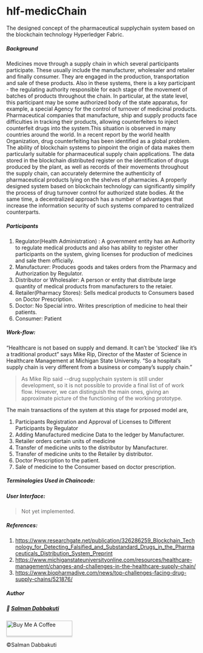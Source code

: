 # hlf-medicChain

The designed concept of the pharmaceutical supplychain system based on the blockchain technology
Hyperledger Fabric.

##### Background

Medicines move through a supply chain in which several participants participate. These usually include the manufacturer, wholesaler and retailer and finally consumer. They are engaged in the production, transportation and sale of these products. Also in these systems, there is a key participant - the regulating authority responsible for each stage of the movement of batches of products throughout the chain. In particular, at the state level, this participant may be some authorized body of the state apparatus, for example, a special Agency for the control of turnover of medicinal products. 
Pharmaceutical companies that manufacture, ship and supply products face difficulties in tracking their products, allowing counterfeiters to inject counterfeit drugs into the system.This situation is observed in many countries around the world. In a recent report by the world health Organization, drug counterfeiting has been identified as a global problem. 
The ability of blockchain systems to pinpoint the origin of data makes them particularly suitable for pharmaceutical supply chain applications. The data stored in the blockchain distributed register on the identification of drugs produced by the plant, as well as records of their movements throughout the supply chain, can accurately determine the authenticity of pharmaceutical products lying on the shelves of pharmacies. A properly designed system based on blockchain technology can significantly simplify the process of drug turnover control for authorized state bodies. At the same time, a decentralized approach has a number of advantages that increase the information security of such systems compared to centralized counterparts.


##### Participants
 
 1. Regulator(Health Administration) : A government entity has an Authority to regulate medical products and also has ability to register other participants on the system, giving licenses for production of medicines and sale them officially.
 2. Manufacturer:  Produces goods and takes orders from the Pharmacy and Authorization by Regulator.
 3. Distributor or Wholesaler: A person or entity that distribute large quantity of medical products from manufacturers to the retaier.
 4. Retailer(Pharmacy Stores): Sells medical products to Consumers based on Doctor Prescription.
 5. Doctor: No Special intro. Writes prescription of medicine to heal their patients.
 6. Consumer: Patient

##### Work-flow:

“Healthcare is not based on supply and demand. It can’t be ‘stocked’ like it’s a traditional product” says Mike Rip, Director of the Master of Science in Healthcare Management at Michigan State University. “So a hospital’s supply chain is very different from a business or company’s supply chain.”
> As Mike Rip said --drug supplychain system is still under development, so it is not possible to provide a final list of of work flow. However, we can distinguish the main ones, giving an approximate picture of the functioning of the working prototype. 

The main transactions of the system at this stage for prposed model are,

1. Participants Registration and Approval of Licenses to Different Participants by Regulator 
2. Adding Manufactured medicine Data to the ledger by Manufacturer.
3. Retailer orders certain units of medicine
4. Transfer of medicine units to the distributor by Manufacturer.
5. Transfer of medicine units to the Retailer by distributor.
6. Doctor Prescription to the patient.
6. Sale of medicine to the Consumer based on doctor prescription.

##### Terminologies Used in Chaincode:

##### User Interface:

 >Not yet implemented.

##### References:

 1. https://www.researchgate.net/publication/326286259_Blockchain_Technology_for_Detecting_Falsified_and_Substandard_Drugs_in_the_Pharmaceuticals_Distribution_System_Preprint
 2. https://www.michiganstateuniversityonline.com/resources/healthcare-management/changes-and-challenges-in-the-healthcare-supply-chain/
 3. https://www.biopharmadive.com/news/top-challenges-facing-drug-supply-chains/521876/


##### Author   

##### :wave: [Salman Dabbakuti](https://salmandabbakuti.github.io)

<a href="https://www.buymeacoffee.com/Salmandabbakuti" target="_blank"><img src="https://www.buymeacoffee.com/assets/img/custom_images/orange_img.png" alt="Buy Me A Coffee" style="height: 41px !important;width: 174px !important;box-shadow: 0px 3px 2px 0px rgba(190, 190, 190, 0.5) !important;-webkit-box-shadow: 0px 3px 2px 0px rgba(190, 190, 190, 0.5) !important;" ></a>

©Salman Dabbakuti

 
